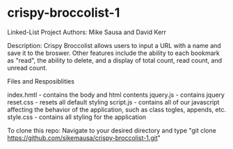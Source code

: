 # crispy-broccolist-1
Linked-List Project
Authors: Mike Sausa and David Kerr

Description: Crispy Broccolist allows users to input a URL with a name and save it to the broswer. Other features include
the ability to each bookmark as "read", the ability to delete, and a display of total count, read count, and unread count.

Files and Resposiblities

index.hmtl - contains the body and html contents
jquery.js - contains jquery
reset.css - resets all default styling
script.js - contains all of our javascript affecting the behavior of the application, such as class togles, appends, etc.
style.css - contains all styling for the application

To clone this repo:
Navigate to your desired directory and type "git clone https://github.com/sikemausa/crispy-broccolist-1.git"
